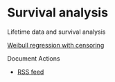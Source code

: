 #  Survival analysis

Lifetime data and survival analysis

[Weibull regression with censoring][1]

Document Actions

* [RSS feed][2]

[1]: survival-analysis/weibull-regression-with-censoring.html
[2]: survival-analysis/RSS ""
